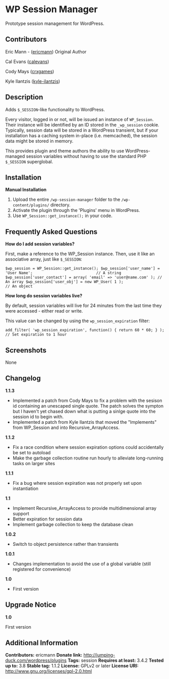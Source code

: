 WP Session Manager
==================
Prototype session management for WordPress.


Contributors
------------
Eric Mann - ([ericmann](https://github.com/ericmann)) Original Author 

Cal Evans ([calevans](https://github.com/calevans]))

Cody Mays ([crxgames](https://github.com/crxgames))

Kyle Ilantzis ([kyle-ilantzis](https://github.com/kyle-ilantzis))


Description
-----------

Adds `$_SESSION`-like functionality to WordPress.

Every visitor, logged in or not, will be issued an instance of `WP_Session`.  Their instance will be identified by an ID
stored in the `_wp_session` cookie.  Typically, session data will be stored in a WordPress transient, but if your
installation has a caching system in-place (i.e. memcached), the session data might be stored in memory.

This provides plugin and theme authors the ability to use WordPress-managed session variables without having to use the
standard PHP `$_SESSION` superglobal.

Installation
------------

**Manual Installation**

1. Upload the entire `/wp-session-manager` folder to the `/wp-content/plugins/` directory.
1. Activate the plugin through the 'Plugins' menu in WordPress.
1. Use `WP_Session::get_instance();` in your code.

Frequently Asked Questions
--------------------------

**How do I add session variables?**

First, make a reference to the WP_Session instance.  Then, use it like an associative array, just like `$_SESSION`:

`$wp_session = WP_Session::get_instance();
$wp_session['user_name'] = 'User Name';                            // A string
$wp_session['user_contact'] = array( 'email' => 'user@name.com' ); // An array
$wp_session['user_obj'] = new WP_User( 1 );                        // An object`

**How long do session variables live?**

By default, session variables will live for 24 minutes from the last time they were accessed - either read or write.

This value can be changed by using the `wp_session_expiration` filter:

`add_filter( 'wp_session_expiration', function() { return 60 * 60; } ); // Set expiration to 1 hour`

Screenshots
-----------

None

Changelog
---------

**1.1.3**

- Implemented a patch from Cody Mays to fix a problem with the sesison id containing an unescaped single quote. The patch solves the sympton but I haven't yet chased down what is putting a sinlge quote into the session id to begin with.
- Implemented a patch from Kyle Ilantzis that moved the  "Implements" from WP_Session and into Recursive_ArrayAccess. 

**1.1.2**

- Fix a race condition where session expiration options could accidentally be set to autoload
- Make the garbage collection routine run hourly to alleviate long-running tasks on larger sites

**1.1.1**

- Fix a bug where session expiration was not properly set upon instantiation

**1.1**

- Implement Recursive_ArrayAccess to provide multidimensional array support
- Better expiration for session data
- Implement garbage collection to keep the database clean

**1.0.2**

- Switch to object persistence rather than transients

**1.0.1**

- Changes implementation to avoid the use of a global variable (still registered for convenience)

**1.0**

- First version

Upgrade Notice
--------------

**1.0**

First version

Additional Information
----------------------

**Contributors:** ericmann
**Donate link:** http://jumping-duck.com/wordpress/plugins
**Tags:** session
**Requires at least:** 3.4.2
**Tested up to:** 3.8
**Stable tag:** 1.1.2
**License:** GPLv2 or later
**License URI:** http://www.gnu.org/licenses/gpl-2.0.html
